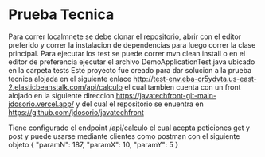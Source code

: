 # Prueba Tecnica
Para correr localmnete se debe clonar el repositorio, abrir con el editor preferido y correr la instalacion de dependencias para luego correr la clase principal. Para ejecutar los test se puede correr mvn clean install o en el editor de preferencia ejecutar el archivo DemoApplicationTest.java ubicado en la carpeta tests
Este proyecto fue creado para dar solucion a la prueba tecnica alojada en el siguiente enlace http://test-env.eba-cr5ydvta.us-east-2.elasticbeanstalk.com/api/calculo
el cual tambien cuenta con un front alojado en la siguiente direccion https://javatechfront-git-main-jdosorio.vercel.app/ y del cual el repositorio se enuentra en https://github.com/jdosorio/javatechfront

Tiene configurado el endpoint /api/calculo el cual acepta peticiones get y post y puede usarse mediante clientes como postman con el siguiente objeto 
{
    "paramN": 187,
    "paramX": 10,
    "paramY": 5
}


